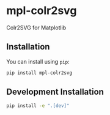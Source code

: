 # mpl-colr2svg

Colr2SVG for Matplotlib

## Installation

You can install using `pip`:

```bash
pip install mpl-colr2svg
```

## Development Installation


```bash
pip install -e ".[dev]"
```

